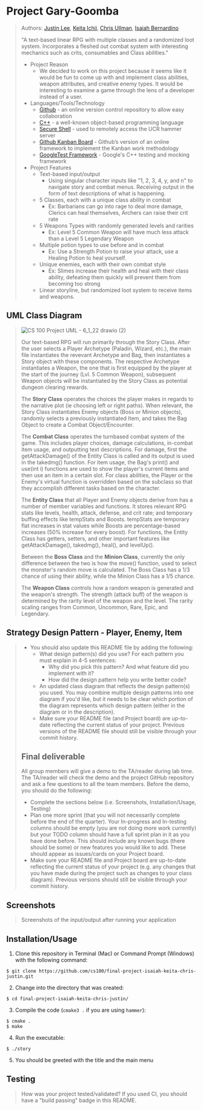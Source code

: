 # Project Gary-Goomba
 
 > Authors: [Justin Lee](https://github.com/Sworddafence), [Keita Ichii](https://github.com/kichi004), [Chris Ullman](https://github.com/cullm001), [Isaiah Bernardino](https://github.com/isaiahpb)
 > 
 > "A text-based linear RPG with multiple classes and a randomized loot system.  Incorporates a fleshed out combat system with interesting mechanics such as crits, consumables and Class abilities."
 > * Project Reason
 >   * We decided to work on this project because it seems like it would be fun to come up with and implement class abilities, weapon attributes, and creative enemy types. It would be interesting to examine a game through the lens of a developer instead of a user.
 > * Languages/Tools/Technology
 >   * [Github](https://github.com/) - an online version control repository to allow easy collaboration
 >   * [C++](https://www.cplusplus.com/) - a well-known object-based programming language
 >   * [Secure Shell](https://www.ssh.com/) - used to remotely access the UCR hammer server
 >   * [Github Kanban Board](https://github.com/kanboard/kanboard) - Github’s version of an online framework to implement the Kanban work methodology
 >   * [GoogleTest Framework](https://github.com/google/googletest) - Google's C++ testing and mocking framework
 > * Project Features
 >   * Text-based input/output
 >     * Using singular character inputs like "1, 2, 3, 4, y, and n" to navigate story and combat menus. Receiving output in the form of text descriptions of what is happening.
 >   * 5 Classes, each with a unique class ability in combat
 >     * Ex: Barbarians can go into rage to deal more damage, Clerics can heal themselves, Archers can raise their crit rate 
 >   * 5 Weapons Types with randomly generated levels and rarities
 >     * Ex: Level 5 Common Weapon will have much less attack than a Level 5 Legendary Weapon
 >   * Multiple potion types to use before and in combat
 >     * Ex: Use a Strength Potion to raise your attack, use a Healing Potion to heal yourself. 
 >   * Unique enemies, each with their own combat style
 >     * Ex: Slimes increase their health and heal with their class ability, defeating them quickly will prevent them from becoming too strong
 >   * Linear storyline, but randomized loot system to receive items and weapons.
 >   
## UML Class Diagram
 > ![CS 100 Project UML - 6_1_22 drawio (2)](https://user-images.githubusercontent.com/100912526/171774057-a93efeb3-9262-4ee3-9c55-49c9855b4989.png)
 >  
 > Our text-based RPG will run primarily through the Story Class. After the user selects a Player Archetype (Paladin, Wizard, etc.), the main file instantiates the revevant Archetype and Bag, then instantiates a Story object with these components. The respective Archetype instantiates a Weapon, the one that is first equipped by the player at the start of the journey (Lvl. 5 Common Weapon), subsequent Weapon objects will be instantiated by the Story Class as potential dungeon clearing rewards.
 >  
 > The **Story Class** operates the choices the player makes in regards to the narrative plot (ie choosing left or right paths). When relevant, the Story Class instantiates Enemy objects (Boss or Minion objects), randomly selects a previously instantiated Item, and takes the Bag Object to create a Combat Object/Encounter.
 >  
 > The **Combat Class** operates the turnbased combat system of the game. This includes player choices, damage calculations, in-combat item usage, and outputting text descriptions. For damage, first the getAttackDamage() of the Entity Class is called and its output is used in the takedmg() function. For item usage, the Bag's print() and use(int i) functions are used to show the player's current items and then use an item in a certain slot. For class abilities, the Player or the Enemy's virtual function is overridden based on the subclass so that they accomplish different tasks based on the character. 
 > 
 > The **Entity Class** that all Player and Enemy objects derive from has a number of member variables and functions. It stores relevant RPG stats like levels, health, attack, defense, and crit rate; and temporary buffing effects like tempStats and Boosts. tempStats are temporary flat increases in stat values while Boosts are percentage-based increases (50% increase for every boost). For functions, the Entity Class has getters, setters, and other important features like getAttackDamage(), takedmg(), heal(), and levelUp(). 
 >  
 > Between the **Boss Class** and the **Minion Class**, currently the only difference between the two is how the move() function, used to select the monster's random move is calculated. The Boss Class has a 1/3 chance of using their ability, while the Minion Class has a 1/5 chance. 
 > 
 > The **Weapon Class** controls how a random weapon is generated and the weapon's strength. The strength (attack buff) of the weapon is determined by the rarity level of the weapon and the level. The rarity scaling ranges from Common, Uncommon, Rare, Epic, and Legendary. 

 ## Strategy Design Pattern - Player, Enemy, Item
 > * You should also update this README file by adding the following:
 >   * What design pattern(s) did you use? For each pattern you must explain in 4-5 sentences:
 >     * Why did you pick this pattern? And what feature did you implement with it?
 >     * How did the design pattern help you write better code?
 >   * An updated class diagram that reflects the design pattern(s) you used. You may combine multiple design patterns into one diagram if you'd like, but it needs to be clear which portion of the diagram represents which design pattern (either in the diagram or in the description).
 >   * Make sure your README file (and Project board) are up-to-date reflecting the current status of your project. Previous versions of the README file should still be visible through your commit history.
> 
 > ## Final deliverable
 > All group members will give a demo to the TA/reader during lab time. The TA/reader will check the demo and the project GitHub repository and ask a few questions to all the team members. 
 > Before the demo, you should do the following:
 > * Complete the sections below (i.e. Screenshots, Installation/Usage, Testing)
 > * Plan one more sprint (that you will not necessarily complete before the end of the quarter). Your In-progress and In-testing columns should be empty (you are not doing more work currently) but your TODO column should have a full sprint plan in it as you have done before. This should include any known bugs (there should be some) or new features you would like to add. These should appear as issues/cards on your Project board.
 > * Make sure your README file and Project board are up-to-date reflecting the current status of your project (e.g. any changes that you have made during the project such as changes to your class diagram). Previous versions should still be visible through your commit history. 
 
 ## Screenshots
 > Screenshots of the input/output after running your application
 ## Installation/Usage
 1. Clone this repository in Terminal (Mac) or Command Prompt (Windows) with the following command:
 ```
 $ git clone https://github.com/cs100/final-project-isaiah-keita-chris-justin.git
 ```
 2. Change into the directory that was created:
 ```
 $ cd final-project-isaiah-keita-chris-justin/
 ```
 3. Compile the code (`cmake3 .` if you are using `hammer`):
 ```
 $ cmake .
 $ make
 ```
 4. Run the executable:
 ```
 $ ./story
 ```
 5. You should be greeted with the title and the main menu
 ## Testing
 > How was your project tested/validated? If you used CI, you should have a "build passing" badge in this README.
 
